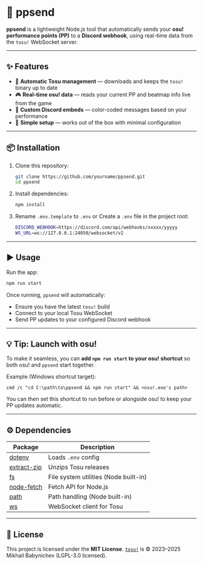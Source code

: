 # 🎯 ppsend

**ppsend** is a lightweight Node.js tool that automatically sends your **osu! performance points (PP)** to a **Discord webhook**, using real-time data from the `tosu!` WebSocket server.

---

## ✨ Features

* 🚀 **Automatic Tosu management** — downloads and keeps the `tosu!` binary up to date
* 🎮 **Real-time osu! data** — reads your current PP and beatmap info live from the game
* 🎨 **Custom Discord embeds** — color-coded messages based on your performance
* 🔧 **Simple setup** — works out of the box with minimal configuration

---

## 📦 Installation

1. Clone this repository:

   ```bash
   git clone https://github.com/yourname/ppsend.git
   cd ppsend
   ```

2. Install dependencies:

   ```bash
   npm install
   ```

3. Rename `.env.template` to `.env` or Create a `.env` file in the project root:

   ```bash
   DISCORD_WEBHOOK=https://discord.com/api/webhooks/xxxxx/yyyyy
   WS_URL=ws://127.0.0.1:24050/websocket/v2
   ```

---

## ▶️ Usage

Run the app:

```bash
npm run start
```

Once running, `ppsend` will automatically:

* Ensure you have the latest `tosu!` build
* Connect to your local Tosu WebSocket
* Send PP updates to your configured Discord webhook

---

## 💡 Tip: Launch with osu!

To make it seamless, you can **add `npm run start` to your osu! shortcut** so both osu! and `ppsend` start together.

Example (Windows shortcut target):

```
cmd /c "cd C:\path\to\ppsend && npm run start" && <osu!.exe's path>
```

You can then set this shortcut to run before or alongside osu! to keep your PP updates automatic.

---

## ⚙️ Dependencies

| Package                                                  | Description                           |
| -------------------------------------------------------- | ------------------------------------- |
| [dotenv](https://www.npmjs.com/package/dotenv)           | Loads `.env` config                   |
| [extract-zip](https://www.npmjs.com/package/extract-zip) | Unzips Tosu releases                  |
| [fs](https://www.npmjs.com/package/fs)                   | File system utilities (Node built-in) |
| [node-fetch](https://www.npmjs.com/package/node-fetch)   | Fetch API for Node.js                 |
| [path](https://www.npmjs.com/package/path)               | Path handling (Node built-in)         |
| [ws](https://www.npmjs.com/package/ws)                   | WebSocket client for Tosu             |

---

## 🧾 License

This project is licensed under the **MIT License**.
[`tosu!`](https://github.com/tosuapp/tosu) is © 2023–2025 Mikhail Babynichev (LGPL-3.0 licensed).
